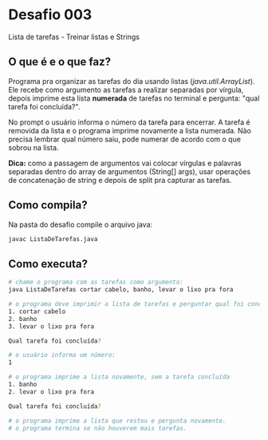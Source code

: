 # Desafio 003

Lista de tarefas - Treinar listas e Strings

## O que é e o que faz?

Programa pra organizar as tarefas do dia usando listas (*java.util.ArrayList*).
Ele recebe como argumento as tarefas a realizar separadas por vírgula, depois
imprime esta lista **numerada** de tarefas no terminal e pergunta: "qual tarefa
foi concluída?".

No prompt o usuário informa o número da tarefa para encerrar. A tarefa é
removida da lista e o programa imprime novamente a lista numerada. Não precisa
lembrar qual número saiu, pode numerar de acordo com o que sobrou na lista.

**Dica:** como a passagem de argumentos vai colocar vírgulas e palavras
separadas dentro do array de argumentos (String[] args), usar operações de
concatenação de string e depois de split pra capturar as tarefas.

## Como compila?

Na pasta do desafio compile o arquivo java:

```bash
javac ListaDeTarefas.java
```

## Como executa?

```bash
# chame o programa com as tarefas como argumento:
java ListaDeTarefas cortar cabelo, banho, levar o lixo pra fora

# o programa deve imprimir a lista de tarefas e perguntar qual foi concluída:
1. cortar cabelo
2. banho
3. levar o lixo pra fora

Qual tarefa foi concluída?

# o usuário informa um número:
1

# o programa imprime a lista novamente, sem a tarefa concluída
1. banho
2. levar o lixo pra fora

Qual tarefa foi concluída?

# o programa imprime a lista que restou e pergunta novamente. 
# o programa termina se não houverem mais tarefas.
```
